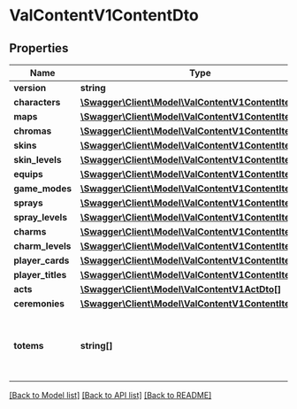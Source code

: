 # ValContentV1ContentDto

## Properties
Name | Type | Description | Notes
------------ | ------------- | ------------- | -------------
**version** | **string** |  | 
**characters** | [**\Swagger\Client\Model\ValContentV1ContentItemDto[]**](ValContentV1ContentItemDto.md) |  | 
**maps** | [**\Swagger\Client\Model\ValContentV1ContentItemDto[]**](ValContentV1ContentItemDto.md) |  | 
**chromas** | [**\Swagger\Client\Model\ValContentV1ContentItemDto[]**](ValContentV1ContentItemDto.md) |  | 
**skins** | [**\Swagger\Client\Model\ValContentV1ContentItemDto[]**](ValContentV1ContentItemDto.md) |  | 
**skin_levels** | [**\Swagger\Client\Model\ValContentV1ContentItemDto[]**](ValContentV1ContentItemDto.md) |  | 
**equips** | [**\Swagger\Client\Model\ValContentV1ContentItemDto[]**](ValContentV1ContentItemDto.md) |  | 
**game_modes** | [**\Swagger\Client\Model\ValContentV1ContentItemDto[]**](ValContentV1ContentItemDto.md) |  | 
**sprays** | [**\Swagger\Client\Model\ValContentV1ContentItemDto[]**](ValContentV1ContentItemDto.md) |  | 
**spray_levels** | [**\Swagger\Client\Model\ValContentV1ContentItemDto[]**](ValContentV1ContentItemDto.md) |  | 
**charms** | [**\Swagger\Client\Model\ValContentV1ContentItemDto[]**](ValContentV1ContentItemDto.md) |  | 
**charm_levels** | [**\Swagger\Client\Model\ValContentV1ContentItemDto[]**](ValContentV1ContentItemDto.md) |  | 
**player_cards** | [**\Swagger\Client\Model\ValContentV1ContentItemDto[]**](ValContentV1ContentItemDto.md) |  | 
**player_titles** | [**\Swagger\Client\Model\ValContentV1ContentItemDto[]**](ValContentV1ContentItemDto.md) |  | 
**acts** | [**\Swagger\Client\Model\ValContentV1ActDto[]**](ValContentV1ActDto.md) |  | 
**ceremonies** | [**\Swagger\Client\Model\ValContentV1ContentItemDto[]**](ValContentV1ContentItemDto.md) |  | [optional] 
**totems** | **string[]** | Unknown type, this is a placeholder subject to change. | [optional] 

[[Back to Model list]](../README.md#documentation-for-models) [[Back to API list]](../README.md#documentation-for-api-endpoints) [[Back to README]](../README.md)


